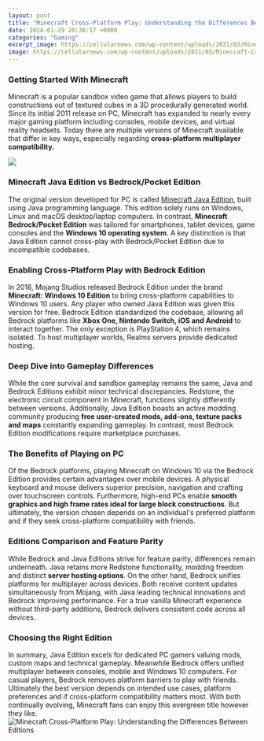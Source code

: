 ```yaml
---
layout: post
title: "Minecraft Cross-Platform Play: Understanding the Differences Between Editions"
date: 2024-01-29 20:38:17 +0000
categories: "Gaming"
excerpt_image: https://cellularnews.com/wp-content/uploads/2021/03/Minecraft-Cross-Platform_Main-1024x438.jpg
image: https://cellularnews.com/wp-content/uploads/2021/03/Minecraft-Cross-Platform_Main-1024x438.jpg
---
```


### Getting Started With Minecraft
Minecraft is a popular sandbox video game that allows players to build constructions out of textured cubes in a 3D procedurally generated world. Since its initial 2011 release on PC, Minecraft has expanded to nearly every major gaming platform including consoles, mobile devices, and virtual reality headsets. Today there are multiple versions of Minecraft available that differ in key ways, especially regarding **cross-platform multiplayer compatibility.**

![](https://windowsprime.com/wp-content/uploads/2023/01/Minecraft-cross-platform.jpg)
### Minecraft Java Edition vs Bedrock/Pocket Edition
The original version developed for PC is called [Minecraft Java Edition](https://store.fi.io.vn/chihuahua-good), built using Java programming language. This edition solely runs on Windows, Linux and macOS desktop/laptop computers. In contrast, **Minecraft Bedrock/Pocket Edition** was tailored for smartphones, tablet devices, game consoles and the **Windows 10 operating system**. A key distinction is that Java Edition cannot cross-play with Bedrock/Pocket Edition due to incompatible codebases. 
### Enabling Cross-Platform Play with Bedrock Edition
In 2016, Mojang Studios released Bedrock Edition under the brand **Minecraft: Windows 10 Edition** to bring cross-platform capabilities to Windows 10 users. Any player who owned Java Edition was given this version for free. Bedrock Edition standardized the codebase, allowing all Bedrock platforms like **Xbox One, Nintendo Switch, iOS and Android** to interact together. The only exception is PlayStation 4, which remains isolated. To host multiplayer worlds, Realms servers provide dedicated hosting.
### Deep Dive into Gameplay Differences
While the core survival and sandbox gameplay remains the same, Java and Bedrock Editions exhibit minor technical discrepancies. Redstone, the electronic circuit component in Minecraft, functions slightly differently between versions. Additionally, Java Edition boasts an active modding community producing **free user-created mods, add-ons, texture packs and maps** constantly expanding gameplay. In contrast, most Bedrock Edition modifications require marketplace purchases. 
### The Benefits of Playing on PC
Of the Bedrock platforms, playing Minecraft on Windows 10 via the Bedrock Edition provides certain advantages over mobile devices. A physical keyboard and mouse delivers superior precision, navigation and crafting over touchscreen controls. Furthermore, high-end PCs enable **smooth graphics and high frame rates ideal for large block constructions**. But ultimately, the version chosen depends on an individual's preferred platform and if they seek cross-platform compatibility with friends.
### Editions Comparison and Feature Parity
While Bedrock and Java Editions strive for feature parity, differences remain underneath. Java retains more Redstone functionality, modding freedom and distinct **server hosting options**. On the other hand, Bedrock unifies platforms for multiplayer across devices. Both receive content updates simultaneously from Mojang, with Java leading technical innovations and Bedrock improving performance. For a true vanilla Minecraft experience without third-party additions, Bedrock delivers consistent code across all devices.
### Choosing the Right Edition
In summary, Java Edition excels for dedicated PC gamers valuing mods, custom maps and technical gameplay. Meanwhile Bedrock offers unified multiplayer between consoles, mobile and Windows 10 computers. For casual players, Bedrock removes platform barriers to play with friends. Ultimately the best version depends on intended use cases, platform preferences and if cross-platform compatibility matters most. With both continually evolving, Minecraft fans can enjoy this evergreen title however they like.
![Minecraft Cross-Platform Play: Understanding the Differences Between Editions](https://cellularnews.com/wp-content/uploads/2021/03/Minecraft-Cross-Platform_Main-1024x438.jpg)